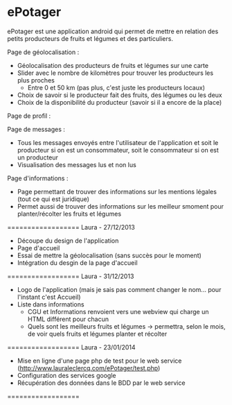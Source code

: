 ePotager
========

ePotager est une application android qui permet de mettre en relation des petits producteurs de fruits et légumes et des particuliers.

Page de géolocalisation :
- Géolocalisation des producteurs de fruits et légumes sur une carte
- Slider avec le nombre de kilomètres pour trouver les producteurs les plus proches
  - Entre 0 et 50 km (pas plus, c'est juste les producteurs locaux)
- Choix de savoir si le producteur fait des fruits, des légumes ou les deux
- Choix de la disponibilité du producteur (savoir si il a encore de la place)

Page de profil :


Page de messages :
- Tous les messages envoyés entre l'utilisateur de l'application et soit le producteur si on est un consommateur, soit le consommateur si on est un producteur
- Visualisation des messages lus et non lus

Page d'informations :
- Page permettant de trouver des informations sur les mentions légales (tout ce qui est juridique)
- Permet aussi de trouver des informations sur les meilleur smoment pour planter/récolter les fruits et légumes

==================
Laura - 27/12/2013

- Découpe du design de l'application
- Page d'accueil
- Essai de mettre la géolocalisation (sans succès pour le moment)
- Intégration du desgin de la page d'accueil

==================
Laura - 31/12/2013

- Logo de l'application (mais je sais pas comment changer le nom... pour l'instant c'est Accueil)
- Liste dans informations
  - CGU et Informations renvoient vers une webview qui charge un HTML différent pour chacun
  - Quels sont les meilleurs fruits et légumes -> permettra, selon le mois, de voir quels fruits et légumes planter et    récolter

==================
Laura - 23/01/2014

- Mise en ligne d'une page php de test pour le web service (http://www.lauraleclercq.com/ePotager/test.php)
- Configuration des services google
- Récupération des données dans le BDD par le web service

==================
